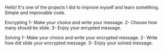 Hello!
It's one of the projects I did to improve myself and learn something. Simple and improvable code.

Encrypting
1- Make your choice and write your message.
2- Choose how many should be slide.
3- Enjoy your enrypted message.

Solving
1- Make your choice and write your encrypted message.
2- Write how did slide your encrypted message.
3- Enjoy your solved message.

